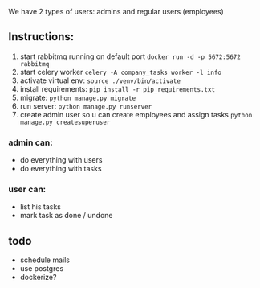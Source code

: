 We have 2 types of users: admins and regular users (employees)

## Instructions:
1. start rabbitmq running on default port `docker run -d -p 5672:5672 rabbitmq`
2. start celery worker `celery -A company_tasks worker -l info`
3. activate virtual env: `source ./venv/bin/activate`
4. install requirements: `pip install -r pip_requirements.txt`
5. migrate: `python manage.py migrate`
6. run server: `python manage.py runserver`
7. create admin user so u can create employees and assign tasks `python manage.py createsuperuser`

### admin can:
- do everything with users
- do everything with tasks

### user can:
- list his tasks
- mark task as done / undone

## todo
- schedule mails
- use postgres
- dockerize?
